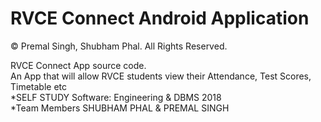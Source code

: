 # RVCE Connect Android Application

© Premal Singh, Shubham Phal. All Rights Reserved.

RVCE Connect App source code.  
An App that will allow RVCE students view their Attendance, Test Scores, Timetable etc  
*SELF STUDY Software: Engineering & DBMS 2018  
*Team Members SHUBHAM PHAL & PREMAL SINGH  
